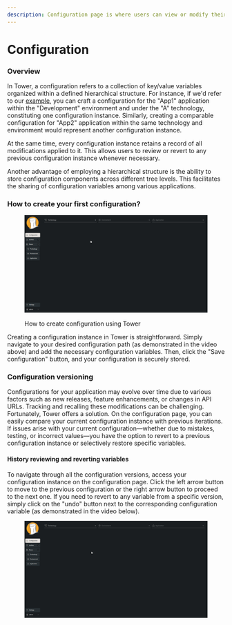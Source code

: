 ```yaml
---
description: Configuration page is where users can view or modify their configurations
---
```


# Configuration

### Overview

In Tower, a configuration refers to a collection of key/value variables organized within a defined hierarchical structure. For instance, if we'd refer to our [example](../how-to-start/example.md), you can craft a configuration for the "App1" application within the "Development" environment and under the "A" technology, constituting one configuration instance. Similarly, creating a comparable configuration for "App2" application within the same technology and environment would represent another configuration instance.

At the same time, every configuration instance retains a record of all modifications applied to it. This allows users to review or revert to any previous configuration instance whenever necessary.

Another advantage of employing a hierarchical structure is the ability to store configuration components across different tree levels. This facilitates the sharing of configuration variables among various applications.

### How to create your first configuration?

<figure><img src="../.gitbook/assets/Peek 2024-03-29 13-24.gif" alt=""><figcaption><p>How to create configuration using Tower</p></figcaption></figure>

Creating a configuration instance in Tower is straightforward. Simply navigate to your desired configuration path (as demonstrated in the video above) and add the necessary configuration variables. Then, click the "Save configuration" button, and your configuration is securely stored.

### Configuration versioning

Configurations for your application may evolve over time due to various factors such as new releases, feature enhancements, or changes in API URLs. Tracking and recalling these modifications can be challenging. Fortunately, Tower offers a solution. On the configuration page, you can easily compare your current configuration instance with previous iterations. If issues arise with your current configuration—whether due to mistakes, testing, or incorrect values—you have the option to revert to a previous configuration instance or selectively restore specific variables.

#### History reviewing and reverting variables

To navigate through all the configuration versions, access your configuration instance on the configuration page. Click the left arrow button to move to the previous configuration or the right arrow button to proceed to the next one. If you need to revert to any variable from a specific version, simply click on the "undo" button next to the corresponding configuration variable (as demonstrated in the video below).

<figure><img src="../.gitbook/assets/Peek 2024-03-29 14-09.gif" alt=""><figcaption></figcaption></figure>
